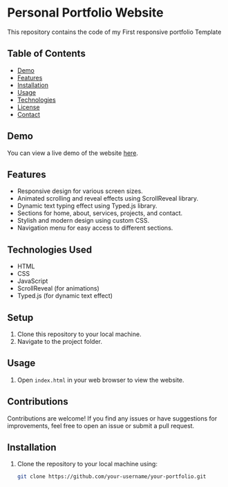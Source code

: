 # Personal Portfolio Website



This repository contains the code of my First responsive portfolio Template

## Table of Contents

- [Demo](#demo)
- [Features](#features)
- [Installation](#installation)
- [Usage](#usage)
- [Technologies](#technologies)
- [License](#license)
- [Contact](#contact)

## Demo

You can view a live demo of the website [here](https://your-portfolio-website-url.com).

## Features

- Responsive design for various screen sizes.
- Animated scrolling and reveal effects using ScrollReveal library.
- Dynamic text typing effect using Typed.js library.
- Sections for home, about, services, projects, and contact.
- Stylish and modern design using custom CSS.
- Navigation menu for easy access to different sections.

## Technologies Used

- HTML
- CSS
- JavaScript
- ScrollReveal (for animations)
- Typed.js (for dynamic text effect)

## Setup

1. Clone this repository to your local machine.
2. Navigate to the project folder.

## Usage

1. Open `index.html` in your web browser to view the website.

## Contributions

Contributions are welcome! If you find any issues or have suggestions for improvements, feel free to open an issue or submit a pull request.

## Installation

1. Clone the repository to your local machine using:

   ```bash
   git clone https://github.com/your-username/your-portfolio.git
